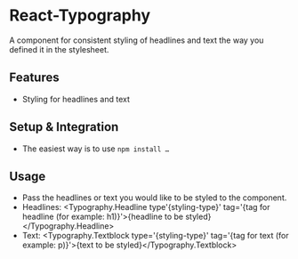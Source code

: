 React-Typography
============

A component for consistent styling of headlines and text the way you defined it in the stylesheet.

## Features

* Styling for headlines and text

## Setup & Integration

* The easiest way is to use ```npm install …```

## Usage

* Pass the headlines or text you would like to be styled to the component.
* Headlines: <Typography.Headline type'{styling-type}' tag='{tag for headline (for example: h1)}'>{headline to be styled}</Typography.Headline>
* Text: <Typography.Textblock type='{styling-type}' tag='{tag for text (for example: p)}'>{text to be styled}</Typography.Textblock>
